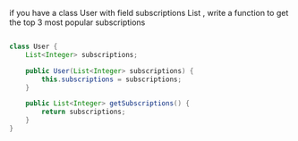 if you have a class User with field subscriptions List<Integer> , write a function to get the top 3 most popular subscriptions

```java

class User {
    List<Integer> subscriptions;

    public User(List<Integer> subscriptions) {
        this.subscriptions = subscriptions;
    }

    public List<Integer> getSubscriptions() {
        return subscriptions;
    }
}

```